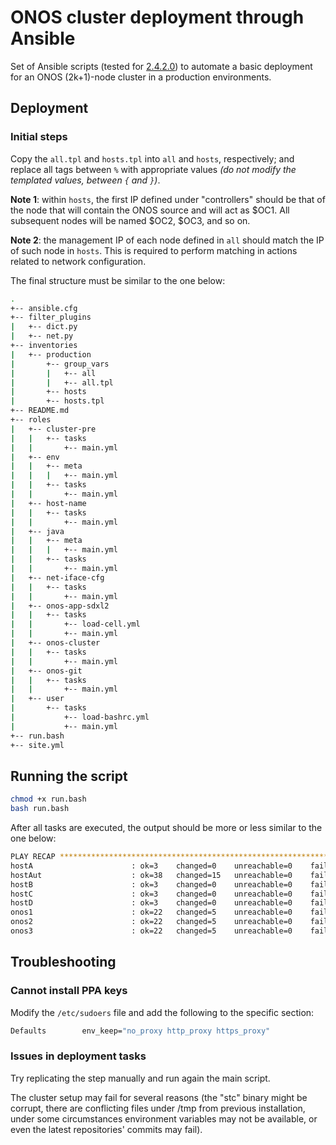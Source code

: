 # ONOS cluster deployment through Ansible

Set of Ansible scripts (tested for [2.4.2.0](http://docs.ansible.com/ansible/2.4/index.html)) to automate a basic deployment for an ONOS (2k+1)-node cluster in a production environments.

## Deployment

### Initial steps

Copy the `all.tpl` and `hosts.tpl` into `all` and `hosts`, respectively; and replace all tags between `%` with appropriate values *(do not modify the templated values, between `{` and `}`)*.

**Note 1**: within `hosts`, the first IP defined under "controllers" should be that of the node that will contain the ONOS source and will act as $OC1. All subsequent nodes will be named $OC2, $OC3, and so on.

**Note 2**: the management IP of each node defined in `all` should match the IP of such node in `hosts`. This is required to perform matching in actions related to network configuration.

The final structure must be similar to the one below:

```bash
.
+-- ansible.cfg
+-- filter_plugins
|   +-- dict.py
|   +-- net.py
+-- inventories
|   +-- production
|       +-- group_vars
|       |   +-- all
|       |   +-- all.tpl
|       +-- hosts
|       +-- hosts.tpl
+-- README.md
+-- roles
|   +-- cluster-pre
|   |   +-- tasks
|   |       +-- main.yml
|   +-- env
|   |   +-- meta
|   |   |   +-- main.yml
|   |   +-- tasks
|   |       +-- main.yml
|   +-- host-name
|   |   +-- tasks
|   |       +-- main.yml
|   +-- java
|   |   +-- meta
|   |   |   +-- main.yml
|   |   +-- tasks
|   |       +-- main.yml
|   +-- net-iface-cfg
|   |   +-- tasks
|   |       +-- main.yml
|   +-- onos-app-sdxl2
|   |   +-- tasks
|   |       +-- load-cell.yml
|   |       +-- main.yml
|   +-- onos-cluster
|   |   +-- tasks
|   |       +-- main.yml
|   +-- onos-git
|   |   +-- tasks
|   |       +-- main.yml
|   +-- user
|       +-- tasks
|           +-- load-bashrc.yml
|           +-- main.yml
+-- run.bash
+-- site.yml
```

## Running the script

```bash
chmod +x run.bash
bash run.bash
```

After all tasks are executed, the output should be more or less similar to the one below:

```bash
PLAY RECAP ******************************************************************
hostA                      : ok=3    changed=0    unreachable=0    failed=0
hostAut                    : ok=38   changed=15   unreachable=0    failed=0
hostB                      : ok=3    changed=0    unreachable=0    failed=0
hostC                      : ok=3    changed=0    unreachable=0    failed=0
hostD                      : ok=3    changed=0    unreachable=0    failed=0
onos1                      : ok=22   changed=5    unreachable=0    failed=0
onos2                      : ok=22   changed=5    unreachable=0    failed=0
onos3                      : ok=22   changed=5    unreachable=0    failed=0
```

## Troubleshooting

### Cannot install PPA keys

Modify the `/etc/sudoers` file and add the following to the specific section:

```bash
Defaults        env_keep="no_proxy http_proxy https_proxy"
```

### Issues in deployment tasks

Try replicating the step manually and run again the main script.

The cluster setup may fail for several reasons (the "stc" binary might be corrupt, there are conflicting files under /tmp from previous installation, under some circumstances environment variables may not be available, or even the latest repositories' commits may fail).

